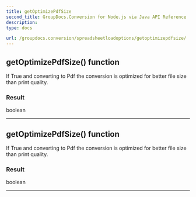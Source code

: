 ```yaml
---
title: getOptimizePdfSize
second_title: GroupDocs.Conversion for Node.js via Java API Reference
description: 
type: docs

url: /groupdocs.conversion/spreadsheetloadoptions/getoptimizepdfsize/
---
```


## getOptimizePdfSize()  function

 If True and converting to Pdf the conversion is optimized for better file size than print quality.
 

### Result
boolean


---


## getOptimizePdfSize()  function

 If True and converting to Pdf the conversion is optimized for better file size than print quality.
 

### Result
boolean


---



